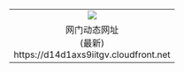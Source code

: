 ﻿<table>
  <tr></tr>
  <tr><td colspan=2 align=center><img src="https://d14d1axs9iitgv.cloudfront.net/Up/oGate.jpg" /></td></tr>
  <tr><td colspan=2 align=center>网门动态网址<br/>(最新)
<br>https://d14d1axs9iitgv.cloudfront.net
<br/>
    </td>
  </tr>
</table>
